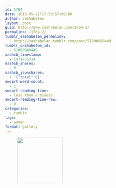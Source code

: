 ```yaml
---
id: 1764
date: 2013-05-21T17:50:57+00:00
author: sashabelan
layout: post
guid: http://www.sashabelan.com/1764-2/
permalink: /1764-2/
tumblr_sashabelan_permalink:
  - http://sashabelan.tumblr.com/post/51000880449
tumblr_sashabelan_id:
  - 51000880449
mashsb_timestamp:
  - 1471775314
mashsb_shares:
  - 0
mashsb_jsonshares:
  - '{"total":0}'
swcart-word-count:
  - 1
swcart-reading-time:
  - less then a minute
swcart-reading-time-raw:
  - 0
categories:
  - tumblr
tags:
  - women
format: gallery
---
```

<div id='gallery-345' class='gallery galleryid-1764 gallery-columns-3 gallery-size-thumbnail'>
  <figure class='gallery-item'> 
  
  <div class='gallery-icon portrait'>
    <a href='http://www.sashabelan.ru/1764-2/attachment/1765/'><img width="150" height="150" src="http://www.sashabelan.ru/wp-content/uploads/2013/05/tumblr_mn5tkxbtf71qarj97o1_500-150x150.jpg" class="attachment-thumbnail size-thumbnail" alt="" /></a>
  </div></figure>
</div>